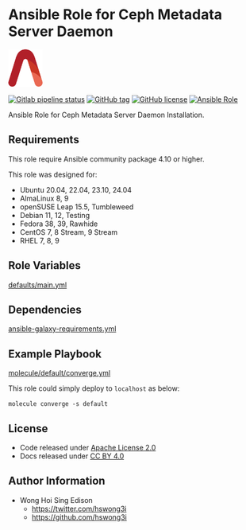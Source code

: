 # Ansible Role for Ceph Metadata Server Daemon

<a href="https://alvistack.com" title="AlviStack" target="_blank"><img src="/alvistack.svg" height="75" alt="AlviStack"></a>

[![Gitlab pipeline status](https://img.shields.io/gitlab/pipeline/alvistack/ansible-role-ceph_mds/master)](https://gitlab.com/alvistack/ansible-role-ceph_mds/-/pipelines)
[![GitHub tag](https://img.shields.io/github/tag/alvistack/ansible-role-ceph_mds.svg)](https://github.com/alvistack/ansible-role-ceph_mds/tags)
[![GitHub license](https://img.shields.io/github/license/alvistack/ansible-role-ceph_mds.svg)](https://github.com/alvistack/ansible-role-ceph_mds/blob/master/LICENSE)
[![Ansible Role](https://img.shields.io/badge/galaxy-alvistack.ceph_mds-blue.svg)](https://galaxy.ansible.com/alvistack/ceph_mds)

Ansible Role for Ceph Metadata Server Daemon Installation.

## Requirements

This role require Ansible community package 4.10 or higher.

This role was designed for:

-   Ubuntu 20.04, 22.04, 23.10, 24.04
-   AlmaLinux 8, 9
-   openSUSE Leap 15.5, Tumbleweed
-   Debian 11, 12, Testing
-   Fedora 38, 39, Rawhide
-   CentOS 7, 8 Stream, 9 Stream
-   RHEL 7, 8, 9

## Role Variables

[defaults/main.yml](defaults/main.yml)

## Dependencies

[ansible-galaxy-requirements.yml](ansible-galaxy-requirements.yml)

## Example Playbook

[molecule/default/converge.yml](molecule/default/converge.yml)

This role could simply deploy to `localhost` as below:

    molecule converge -s default

## License

-   Code released under [Apache License 2.0](LICENSE)
-   Docs released under [CC BY 4.0](http://creativecommons.org/licenses/by/4.0/)

## Author Information

-   Wong Hoi Sing Edison
    -   <https://twitter.com/hswong3i>
    -   <https://github.com/hswong3i>
